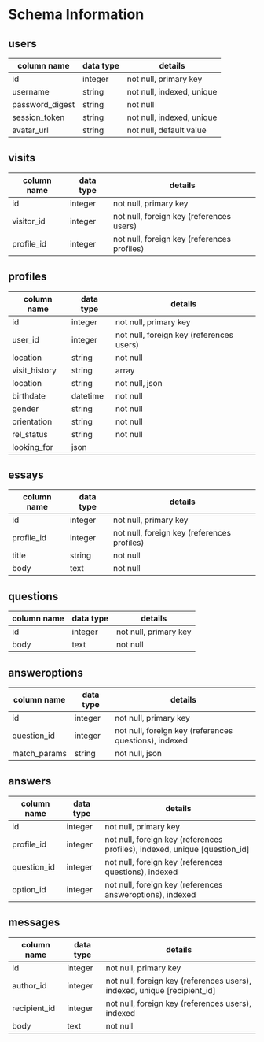 # Schema Information

## users
column name     | data type | details
----------------|-----------|-----------------------
id              | integer   | not null, primary key
username        | string    | not null, indexed, unique
password_digest | string    | not null
session_token   | string    | not null, indexed, unique
avatar_url      | string    | not null, default value

## visits
column name     | data type | details
----------------|-----------|-----------------------
id              | integer   | not null, primary key
visitor_id      | integer   | not null, foreign key (references users)
profile_id      | integer   | not null, foreign key (references profiles)

## profiles
column name     | data type | details
----------------|-----------|-----------------------
id              | integer   | not null, primary key
user_id         | integer   | not null, foreign key (references users)
location        | string    | not null
visit_history   | string    | array
location        | string    | not null, json
birthdate       | datetime  | not null
gender          | string    | not null
orientation     | string    | not null
rel_status      | string    | not null
looking_for     | json      |

## essays
column name     | data type | details
----------------|-----------|-----------------------
id              | integer   | not null, primary key
profile_id      | integer   | not null, foreign key (references profiles)
title           | string    | not null
body            | text      | not null

## questions
column name     | data type | details
----------------|-----------|----------------------
id              | integer   | not null, primary key
body            | text      | not null

## answeroptions

column name     | data type | details
----------------|-----------|----------------------
id              | integer   | not null, primary key
question_id     | integer   | not null, foreign key (references questions), indexed
match_params    | string    | not null, json

## answers
column name     | data type | details
----------------|-----------|----------------------
id              | integer   | not null, primary key
profile_id      | integer   | not null, foreign key (references profiles), indexed, unique [question_id]
question_id     | integer   | not null, foreign key (references questions), indexed
option_id       | integer   | not null, foreign key (references answeroptions), indexed

## messages
column name     | data type | details
----------------|-----------|----------------------
id              | integer   | not null, primary key
author_id       | integer   | not null, foreign key (references users), indexed, unique [recipient_id]
recipient_id    | integer   | not null, foreign key (references users), indexed
body            | text      | not null

<!-- ## likes
column name     | data type | details
----------------|-----------|----------------------
id              | integer   | not null, primary key
like_id         | integer   | not null, foreign key (references users), indexed
user_id         | integer   | not null, foreign key (references users), indexed, unique[like_id] -->
